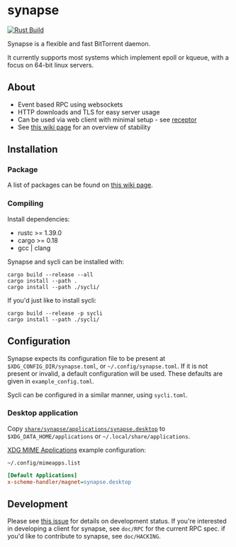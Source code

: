# synapse
[![Rust Build](https://github.com/Luminarys/synapse/actions/workflows/rust.yml/badge.svg)](https://github.com/Luminarys/synapse/actions/workflows/rust.yml)


Synapse is a flexible and fast BitTorrent daemon.

It currently supports most systems which implement epoll or kqueue, with a focus on 64-bit linux servers.

## About
* Event based RPC using websockets
* HTTP downloads and TLS for easy server usage
* Can be used via web client with minimal setup - see [receptor](https://web.synapse-bt.org)
* See [this wiki page](https://github.com/Luminarys/synapse/wiki/Feature-Stability) for an overview of stability

## Installation
### Package
A list of packages can be found on [this wiki page](https://github.com/Luminarys/synapse/wiki/Third-party-packages).

### Compiling
Install dependencies:

- rustc >= 1.39.0
- cargo >= 0.18
- gcc | clang

Synapse and sycli can be installed with:
```
cargo build --release --all
cargo install --path .
cargo install --path ./sycli/
```

If you'd just like to install sycli:
```
cargo build --release -p sycli
cargo install --path ./sycli/
```

## Configuration
Synapse expects its configuration file to be present at `$XDG_CONFIG_DIR/synapse.toml`,
or `~/.config/synapse.toml`.
If it is not present or invalid, a default configuration will be used.
These defaults are given in `example_config.toml`.

Sycli can be configured in a similar manner, using `sycli.toml`.

### Desktop application

Copy [`share/synapse/applications/synapse.desktop`] to `$XDG_DATA_HOME/applications` or `~/.local/share/applications`.

[`share/synapse/applications/synapse.desktop`]: share/synapse/applications/synapse.desktop

[XDG MIME Applications] example configuration:

`~/.config/mimeapps.list`

``` ini
[Default Applications]
x-scheme-handler/magnet=synapse.desktop
```

[XDG MIME Applications]: https://wiki.archlinux.org/index.php/XDG_MIME_Applications

## Development
Please see [this issue](https://github.com/Luminarys/synapse/issues/1) for details on development status.
If you're interested in developing a client for synapse, see `doc/RPC` for the current RPC spec.
if you'd like to contribute to synapse, see `doc/HACKING`.
